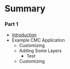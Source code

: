 # Summary

### Part 1

* [Introduction](README.md)
* Example CMC Application
  * Customizing
  * Adding Some Layers
    * Test
  * Customizing



